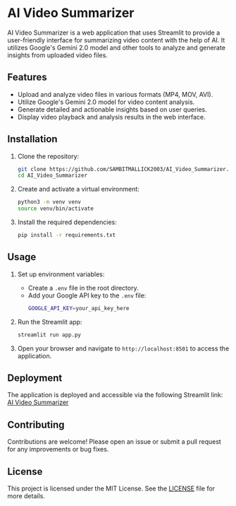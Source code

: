 # AI Video Summarizer

AI Video Summarizer is a web application that uses Streamlit to provide a user-friendly interface for summarizing video content with the help of AI. It utilizes Google's Gemini 2.0 model and other tools to analyze and generate insights from uploaded video files.

## Features

- Upload and analyze video files in various formats (MP4, MOV, AVI).
- Utilize Google's Gemini 2.0 model for video content analysis.
- Generate detailed and actionable insights based on user queries.
- Display video playback and analysis results in the web interface.

## Installation

1. Clone the repository:
    ```sh
    git clone https://github.com/SAMBITMALLICK2003/AI_Video_Summarizer.git
    cd AI_Video_Summarizer
    ```

2. Create and activate a virtual environment:
    ```sh
    python3 -m venv venv
    source venv/bin/activate
    ```

3. Install the required dependencies:
    ```sh
    pip install -r requirements.txt
    ```

## Usage

1. Set up environment variables:
    - Create a `.env` file in the root directory.
    - Add your Google API key to the `.env` file:
        ```sh
        GOOGLE_API_KEY=your_api_key_here
        ```

2. Run the Streamlit app:
    ```sh
    streamlit run app.py
    ```

3. Open your browser and navigate to `http://localhost:8501` to access the application.

## Deployment

The application is deployed and accessible via the following Streamlit link:
[AI Video Summarizer](https://ai-video-summarizer.streamlit.app/)

## Contributing

Contributions are welcome! Please open an issue or submit a pull request for any improvements or bug fixes.

## License

This project is licensed under the MIT License. See the [LICENSE](LICENSE) file for more details.
